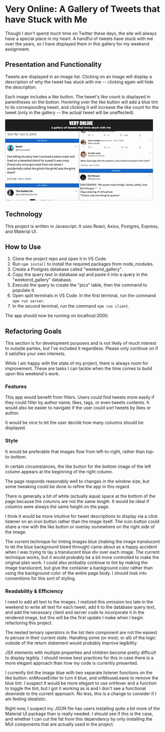 # Very Online: A Gallery of Tweets that have Stuck with Me
Though I don't spend much time on Twitter these days, the site will always have a special place in my heart. A handful of tweets have stuck with me over the years, so I have displayed them in this gallery for my weekend assignment.


## Presentation and Functionality
Tweets are displayed in an image list. Clicking on an image will display a description of why the tweet has stuck with me -- clicking again will hide the description. 

Each image includes a like button. The tweet's like count is displayed in parentheses on the button. Hovering over the like button will add a blue tint to its corresponding tweet, and clicking it will increase the like count for the tweet (only in the gallery -- the actual tweet will be unaffected).
<br/>

<img src="weekend_gallery_example.gif">

<br/>

## Technology
This project is written in Javascript. It uses React, Axios, Postgres, Express, and Material UI.


## How to Use
1. Clone the project repo and open it in VS Code.
2. Run `npm install` to install the required packages from node_modules.
3. Create a Postgres database called "weekend_gallery".
4. Copy the query text in database.sql and paste it into a query in the "weekend_gallery" database.
5. Execute the query to create the "pics" table, then the command to populate it.
6. Open split terminals in VS Code. In the first terminal, run the command `npm run server`.
7. In the second terminal, run the command `npm run client`. 

The app should now be running on localhost:3000.


## Refactoring Goals
This section is for development purposes and is not likely of much interest to outside parties, but I've included it regardless. Please only continue on if it satisfies your own interests.

While I am happy with the state of my project, there is always room for improvement. These are tasks I can tackle when the time comes to build upon this weekend's work.

### Features
This app would benefit from filters. Users could find tweets more easily if they could filter by author name, likes, tags, or even tweets contents. It would also be easier to navigate if the user could sort tweets by likes or author.

It would be nice to let the user decide how many columns should be displayed.

### Style
It would be preferable that images flow from left-to-right, rather than top-to-bottom.

In certain circumstances, the like button for the bottom image of the left column appears at the beginning of the right column. 

The page responds reasonably well to changes in the window size, but some tweaking could be done to refine the app in this regard.

There is generally a bit of white (actually aqua) space at the bottom of the page because the columns are not the same length. It would be ideal if columns were always the same height on the page.

I think it would be more intuitive for tweet descriptions to display via a click listener on an icon button rather than the image itself. The icon button could share a row with the like button or overlay somewhere on the right side of the image.

The current technique for tinting images blue (making the image translucent to let the blue background bleed through) came about as a happy accident when I was trying to lay a translucent blue div over each image. The current technique works, but it would probably be a bit more controlled to make the original plan work.
    I could also probably continue to tint by making the image translucent, but give the container a background color rather than using the background color of the entire page body. I should look into conventions for this sort of styling.


### Readability & Efficiency
I need to add alt text to the images. I realized this omission too late in the weekend to write alt text for each tweet, add it to the database query text, and add the necessary client and server code to incorporate it in the rendered image, but this will be the first update I make when I begin refactoring this project.

The nested ternary operators in the list item component are not the easiest to peruse in their current state. Handling some (or most, or all) of the logic outside of the return statement would probably improve legibility.

JSX elements with multiple properties and children become pretty difficult to display legibly. I should review best practices for this in case there is a more elegant approach than how my code is currently presented.

I currently tint the image blue with two separate listener functions on the like button: onMouseEnter to turn it blue, and onMouseLeave to remove the blue tint. I suspect it would be more elegant to use onHover and a function to toggle the tint, but I got it working as is and I don't see a functional downside to the current approach. No less, this is a change to consider if I am feeling idealistic.

Right now, I suspect my JSON file has users installing quite a bit more of the Material UI package than is really needed. I should see if this is the case, and whether I can cut the fat from this dependency by only installing the MUI components that are actually used in the project.
